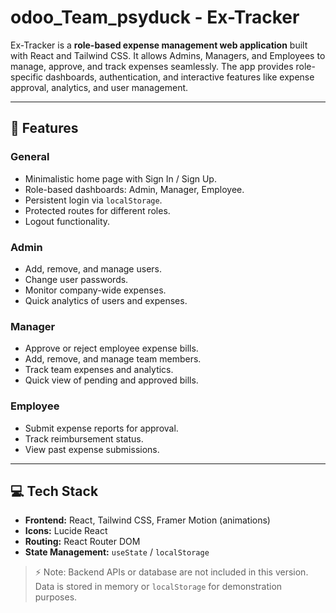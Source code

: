 # odoo_Team_psyduck - Ex-Tracker

Ex-Tracker is a **role-based expense management web application** built with React and Tailwind CSS. It allows Admins, Managers, and Employees to manage, approve, and track expenses seamlessly. The app provides role-specific dashboards, authentication, and interactive features like expense approval, analytics, and user management.

---

## 🧩 Features

### General
- Minimalistic home page with Sign In / Sign Up.
- Role-based dashboards: Admin, Manager, Employee.
- Persistent login via `localStorage`.
- Protected routes for different roles.
- Logout functionality.

### Admin
- Add, remove, and manage users.
- Change user passwords.
- Monitor company-wide expenses.
- Quick analytics of users and expenses.

### Manager
- Approve or reject employee expense bills.
- Add, remove, and manage team members.
- Track team expenses and analytics.
- Quick view of pending and approved bills.

### Employee
- Submit expense reports for approval.
- Track reimbursement status.
- View past expense submissions.

---

## 💻 Tech Stack
- **Frontend:** React, Tailwind CSS, Framer Motion (animations)
- **Icons:** Lucide React
- **Routing:** React Router DOM
- **State Management:** `useState` / `localStorage`

> ⚡ Note: Backend APIs or database are not included in this version. Data is stored in memory or `localStorage` for demonstration purposes.
